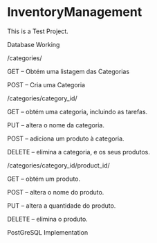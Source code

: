 # InventoryManagement

This is a Test Project.

Database Working

/categories/

GET – Obtém uma listagem das Categorias

POST – Cria uma Categoria

/categories/category_id/

GET – obtém uma categoria, incluindo as tarefas.

PUT – altera o nome da categoria.

POST – adiciona um produto à categoria.

DELETE – elimina a categoria, e os seus produtos.

/categories/category_id/product_id/

GET – obtém um produto.

POST – altera o nome do produto.

PUT – altera a quantidade do produto.

DELETE – elimina o produto.

PostGreSQL Implementation
